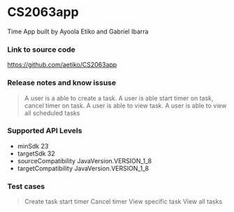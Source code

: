 # CS2063app
Time App built by Ayoola Etiko and Gabriel Ibarra

### Link to source code
https://github.com/aetiko/CS2063app

### Release notes and know issuse
> A user is a able to create a task.
> A user is able start timer on task, cancel timer on task.
> A user is able to view task.
> A user is able to view all scheduled tasks


### Supported API Levels
- minSdk 23
- targetSdk 32
- sourceCompatibility JavaVersion.VERSION_1_8
- targetCompatibility JavaVersion.VERSION_1_8

### Test cases
> Create task
> start timer
> Cancel timer
> View specific task
> View all tasks